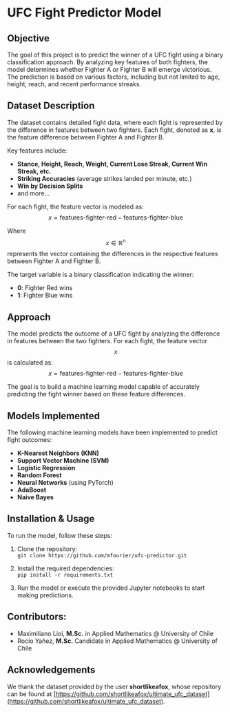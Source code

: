 # UFC Fight Predictor Model

## Objective
The goal of this project is to predict the winner of a UFC fight using a binary classification approach. By analyzing key features of both fighters, the model determines whether Fighter A or Fighter B will emerge victorious. The prediction is based on various factors, including but not limited to age, height, reach, and recent performance streaks.

## Dataset Description
The dataset contains detailed fight data, where each fight is represented by the difference in features between two fighters. Each fight, denoted as **x**, is the feature difference between Fighter A and Fighter B. 

Key features include:
- **Stance, Height, Reach, Weight, Current Lose Streak, Current Win Streak, etc.**
- **Striking Accuracies** (average strikes landed per minute, etc.)
- **Win by Decision Splits**
- and more...

For each fight, the feature vector is modeled as:
$$x = \text{features-fighter-red} - \text{features-fighter-blue}$$

Where $$x \in \mathbb{R}^n$$ represents the vector containing the differences in the respective features between Fighter A and Fighter B.

The target variable is a binary classification indicating the winner:
- **0**: Fighter Red wins
- **1**: Fighter Blue wins

## Approach
The model predicts the outcome of a UFC fight by analyzing the difference in features between the two fighters. For each fight, the feature vector $$x$$ is calculated as:
$$x = \text{features-fighter-red} - \text{features-fighter-blue}$$

The goal is to build a machine learning model capable of accurately predicting the fight winner based on these feature differences.

## Models Implemented
The following machine learning models have been implemented to predict fight outcomes:
- **K-Nearest Neighbors (KNN)**
- **Support Vector Machine (SVM)**
- **Logistic Regression**
- **Random Forest**
- **Neural Networks** (using PyTorch)
- **AdaBoost**
- **Naive Bayes**

## Installation & Usage
To run the model, follow these steps:

1. Clone the repository:  
   `git clone https://github.com/mfourier/ufc-predictor.git`

2. Install the required dependencies:  
   `pip install -r requirements.txt`

3. Run the model or execute the provided Jupyter notebooks to start making predictions.

## Contributors:
* Maximiliano Lioi, **M.Sc.** in Applied Mathematics @ University of Chile  
* Rocío Yañez, **M.Sc.** Candidate in Applied Mathematics @ University of Chile

## Acknowledgements
We thank the dataset provided by the user **shortlikeafox**, whose repository can be found at [https://github.com/shortlikeafox/ultimate_ufc_dataset](https://github.com/shortlikeafox/ultimate_ufc_dataset).


